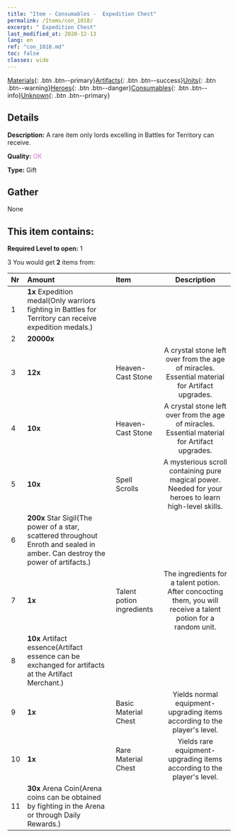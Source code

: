 ```yaml
---
title: "Item - Consumables -  Expedition Chest"
permalink: /Items/con_1018/
excerpt: " Expedition Chest"
last_modified_at: 2020-12-13
lang: en
ref: "con_1018.md"
toc: false
classes: wide
---
```

 [Materials](/Items/){: .btn .btn--primary}[Artifacts](/Items/Artifacts/){: .btn .btn--success}[Units](/Items/Units/){: .btn .btn--warning}[Heroes](/Items/Heroes/){: .btn .btn--danger}[Consumables](/Items/Consumables/){: .btn .btn--info}[Unknown](/Items/Unknown/){: .btn .btn--primary}

## Details
 **Description:** A rare item only lords excelling in Battles for Territory can receive.

 **Quality:** <span style="color: #DA70D6">OK</span>

 **Type:** Gift

## Gather

  None

## This item contains:

 **Required Level to open:** 1

 3 You would get **2** items  from:

  | Nr | Amount |     Item    | Description |
  |:---|:-------|:------------|:-----------:|
  | 1 |  **1x** Expedition medal(Only warriors fighting in Battles for Territory can receive expedition medals.) | 
  | 2 |  **20000x** | <i class="fas fa-coins"/> |  | 
  | 3 |  **12x** | Heaven-Cast Stone | A crystal stone left over from the age of miracles. Essential material for Artifact upgrades.  | 
  | 4 |  **10x** | Heaven-Cast Stone | A crystal stone left over from the age of miracles. Essential material for Artifact upgrades.  | 
  | 5 |  **10x** | Spell Scrolls | A mysterious scroll containing pure magical power. Needed for your heroes to learn high-level skills.  | 
  | 6 |  **200x** Star Sigil(The power of a star, scattered throughout Enroth and sealed in amber. Can destroy the power of artifacts.) | 
  | 7 |  **1x** | Talent potion ingredients | The ingredients for a talent potion. After concocting them, you will receive a talent potion for a random unit.   | 
  | 8 |  **10x** Artifact essence(Artifact essence can be exchanged for artifacts at the Artifact Merchant.) | 
  | 9 |  **1x** | Basic Material Chest | Yields normal equipment-upgrading items according to the player's level.  | 
  | 10 |  **1x** | Rare Material Chest | Yields rare equipment-upgrading items according to the player's level.  | 
  | 11 |  **30x** Arena Coin(Arena coins can be obtained by fighting in the Arena or through Daily Rewards.) | 
